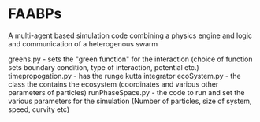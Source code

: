 # FAABPs
A multi-agent based simulation code combining a physics engine and logic and communication of a heterogenous swarm

greens.py - sets the "green function" for the interaction (choice of function sets boundary condition, type of interaction, potential etc.) timepropogation.py - has the runge kutta integrator ecoSystem.py - the class the contains the ecosystem (coordinates and various other parameters of particles) runPhaseSpace.py - the code to run and set the various parameters for the simulation (Number of particles, size of system, speed, curvity etc)
